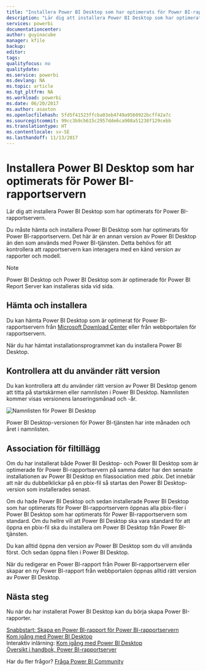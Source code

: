 ```yaml
---
title: "Installera Power BI Desktop som har optimerats för Power BI-rapportservern"
description: "Lär dig att installera Power BI Desktop som har optimerats för Power BI-rapportservern"
services: powerbi
documentationcenter: 
author: guyinacube
manager: kfile
backup: 
editor: 
tags: 
qualityfocus: no
qualitydate: 
ms.service: powerbi
ms.devlang: NA
ms.topic: article
ms.tgt_pltfrm: NA
ms.workload: powerbi
ms.date: 06/20/2017
ms.author: asaxton
ms.openlocfilehash: 5fd5f41523ffcba03eb4749a9560922bcff42a7c
ms.sourcegitcommit: 99cc3b9cb615c2957dde6ca908a51238f129cebb
ms.translationtype: HT
ms.contentlocale: sv-SE
ms.lasthandoff: 11/13/2017
---
```

# <a name="install-power-bi-desktop-optimized-for-power-bi-report-server"></a>Installera Power BI Desktop som har optimerats för Power BI-rapportservern
Lär dig att installera Power BI Desktop som har optimerats för Power BI-rapportservern.

Du måste hämta och installera Power BI Desktop som har optimerats för Power BI-rapportservern. Det här är en annan version av Power BI Desktop än den som används med Power BI-tjänsten. Detta behövs för att kontrollera att rapportservern kan interagera med en känd version av rapporter och modell. 

> [!NOTE]
> Power BI Desktop och Power BI Desktop som är optimerade för Power BI Report Server kan installeras sida vid sida.
> 
> 

## <a name="download-and-install"></a>Hämta och installera
Du kan hämta Power BI Desktop som är optimerat för Power BI-rapportservern från [Microsoft Download Center](https://go.microsoft.com/fwlink/?linkid=837581) eller från webbportalen för rapportservern.

När du har hämtat installationsprogrammet kan du installera Power BI Desktop.

## <a name="verify-you-are-using-the-correct-version"></a>Kontrollera att du använder rätt version
Du kan kontrollera att du använder rätt version av Power BI Desktop genom att titta på startskärmen eller namnlisten i Power BI Desktop. Namnlisten kommer visas versionens lanseringsmånad och -år.

![](media/install-powerbi-desktop/powerbi-desktop-rs-title-bar.png "Namnlisten för Power BI Desktop")

Power BI Desktop-versionen för Power BI-tjänsten har inte månaden och året i namnlisten.

## <a name="file-extension-association"></a>Association för filtillägg
Om du har installerat både Power BI Desktop- och Power BI Desktop som är optimerade för Power BI-rapportservern på samma dator har den senaste installationen av Power BI Desktop en filassociation med .pbix. Det innebär att när du dubbelklickar på en pbix-fil så startas den Power BI Desktop-version som installerades senast.

Om du hade Power BI Desktop och sedan installerade Power BI Desktop som har optimerats för Power BI-rapportservern öppnas alla pbix-filer i Power BI Desktop som har optimerats för Power BI-rapportservern som standard. Om du hellre vill att Power BI Desktop ska vara standard för att öppna en pbix-fil ska du installera om Power BI Desktop från Power BI-tjänsten.

Du kan alltid öppna den version av Power BI Desktop som du vill använda först. Och sedan öppna filen i Power BI Desktop.

När du redigerar en Power BI-rapport från Power BI-rapportservern eller skapar en ny Power BI-rapport från webbportalen öppnas alltid rätt version av Power BI Desktop.

## <a name="next-steps"></a>Nästa steg
Nu när du har installerat Power BI Desktop kan du börja skapa Power BI-rapporter.

[Snabbstart: Skapa en Power BI-rapport för Power BI-rapportservern](quickstart-create-powerbi-report.md)  
[Kom igång med Power BI Desktop](../desktop-getting-started.md)  
Interaktiv inlärning: [Kom igång med Power BI Desktop](../guided-learning/gettingdata.yml#step-2)  
[Översikt i handbok, Power BI-rapportserver](user-handbook-overview.md)

Har du fler frågor? [Fråga Power BI Community](https://community.powerbi.com/)

